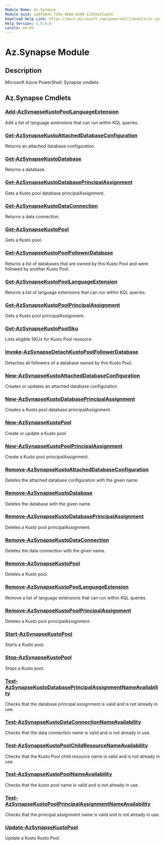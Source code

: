 ```yaml
---
Module Name: Az.Synapse
Module Guid: aa8fbb4e-739a-4b60-b500-11592e31aa54
Download Help Link: https://docs.microsoft.com/powershell/module/az.synapse
Help Version: 1.0.0.0
Locale: en-US
---
```


# Az.Synapse Module
## Description
Microsoft Azure PowerShell: Synapse cmdlets

## Az.Synapse Cmdlets
### [Add-AzSynapseKustoPoolLanguageExtension](Add-AzSynapseKustoPoolLanguageExtension.md)
Add a list of language extensions that can run within KQL queries.

### [Get-AzSynapseKustoAttachedDatabaseConfiguration](Get-AzSynapseKustoAttachedDatabaseConfiguration.md)
Returns an attached database configuration.

### [Get-AzSynapseKustoDatabase](Get-AzSynapseKustoDatabase.md)
Returns a database.

### [Get-AzSynapseKustoDatabasePrincipalAssignment](Get-AzSynapseKustoDatabasePrincipalAssignment.md)
Gets a Kusto pool database principalAssignment.

### [Get-AzSynapseKustoDataConnection](Get-AzSynapseKustoDataConnection.md)
Returns a data connection.

### [Get-AzSynapseKustoPool](Get-AzSynapseKustoPool.md)
Gets a Kusto pool.

### [Get-AzSynapseKustoPoolFollowerDatabase](Get-AzSynapseKustoPoolFollowerDatabase.md)
Returns a list of databases that are owned by this Kusto Pool and were followed by another Kusto Pool.

### [Get-AzSynapseKustoPoolLanguageExtension](Get-AzSynapseKustoPoolLanguageExtension.md)
Returns a list of language extensions that can run within KQL queries.

### [Get-AzSynapseKustoPoolPrincipalAssignment](Get-AzSynapseKustoPoolPrincipalAssignment.md)
Gets a Kusto pool principalAssignment.

### [Get-AzSynapseKustoPoolSku](Get-AzSynapseKustoPoolSku.md)
Lists eligible SKUs for Kusto Pool resource.

### [Invoke-AzSynapseDetachKustoPoolFollowerDatabase](Invoke-AzSynapseDetachKustoPoolFollowerDatabase.md)
Detaches all followers of a database owned by this Kusto Pool.

### [New-AzSynapseKustoAttachedDatabaseConfiguration](New-AzSynapseKustoAttachedDatabaseConfiguration.md)
Creates or updates an attached database configuration.

### [New-AzSynapseKustoDatabasePrincipalAssignment](New-AzSynapseKustoDatabasePrincipalAssignment.md)
Creates a Kusto pool database principalAssignment.

### [New-AzSynapseKustoPool](New-AzSynapseKustoPool.md)
Create or update a Kusto pool.

### [New-AzSynapseKustoPoolPrincipalAssignment](New-AzSynapseKustoPoolPrincipalAssignment.md)
Create a Kusto pool principalAssignment.

### [Remove-AzSynapseKustoAttachedDatabaseConfiguration](Remove-AzSynapseKustoAttachedDatabaseConfiguration.md)
Deletes the attached database configuration with the given name.

### [Remove-AzSynapseKustoDatabase](Remove-AzSynapseKustoDatabase.md)
Deletes the database with the given name.

### [Remove-AzSynapseKustoDatabasePrincipalAssignment](Remove-AzSynapseKustoDatabasePrincipalAssignment.md)
Deletes a Kusto pool principalAssignment.

### [Remove-AzSynapseKustoDataConnection](Remove-AzSynapseKustoDataConnection.md)
Deletes the data connection with the given name.

### [Remove-AzSynapseKustoPool](Remove-AzSynapseKustoPool.md)
Deletes a Kusto pool.

### [Remove-AzSynapseKustoPoolLanguageExtension](Remove-AzSynapseKustoPoolLanguageExtension.md)
Remove a list of language extensions that can run within KQL queries.

### [Remove-AzSynapseKustoPoolPrincipalAssignment](Remove-AzSynapseKustoPoolPrincipalAssignment.md)
Deletes a Kusto pool principalAssignment.

### [Start-AzSynapseKustoPool](Start-AzSynapseKustoPool.md)
Starts a Kusto pool.

### [Stop-AzSynapseKustoPool](Stop-AzSynapseKustoPool.md)
Stops a Kusto pool.

### [Test-AzSynapseKustoDatabasePrincipalAssignmentNameAvailability](Test-AzSynapseKustoDatabasePrincipalAssignmentNameAvailability.md)
Checks that the database principal assignment is valid and is not already in use.

### [Test-AzSynapseKustoDataConnectionNameAvailability](Test-AzSynapseKustoDataConnectionNameAvailability.md)
Checks that the data connection name is valid and is not already in use.

### [Test-AzSynapseKustoPoolChildResourceNameAvailability](Test-AzSynapseKustoPoolChildResourceNameAvailability.md)
Checks that the Kusto Pool child resource name is valid and is not already in use.

### [Test-AzSynapseKustoPoolNameAvailability](Test-AzSynapseKustoPoolNameAvailability.md)
Checks that the kusto pool name is valid and is not already in use.

### [Test-AzSynapseKustoPoolPrincipalAssignmentNameAvailability](Test-AzSynapseKustoPoolPrincipalAssignmentNameAvailability.md)
Checks that the principal assignment name is valid and is not already in use.

### [Update-AzSynapseKustoPool](Update-AzSynapseKustoPool.md)
Update a Kusto Kusto Pool.

